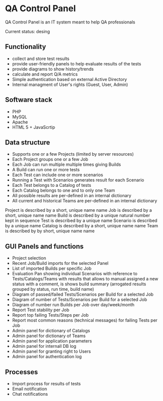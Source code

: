 # QA Control Panel

QA Control Panel is an IT system meant to help QA professionals

Current status: desing 

## Functionality
* collect and store test results 
* provide user-friendly panels to help evaluate results of the tests
* provide diagrams to show history/trends
* calculate and report Q/A metrics
* Simple authentication based on external Active Directory 
* Internal managment of User's rights (Guest, User, Admin)

## Software stack
* PHP
* MySQL
* Apache 
* HTML 5 + JavaScrtip

## Data structure
* Supports one or a few Projects (limited by server resources)
* Each Project groups one or a few Job
* Each Job can run multiple multiple times giving Builds
* A Build can run one or more tests
* Each Test can include one or more scenarios
* Running a Test with Scenarios generates result for each Scenario
* Each Test belongs to a Catalog of tests
* Each Catalog belongs to one and to only one Team
* All possible results are per-defined in an internal dictionary
* All current and historical Teams are per-defined in an internal dictionary

Project is described by a short, unique name name 
Job is described by a short, unique name name 
Build is described by a unique natural number kept in sequence
Test is described by a unique name
Scenario is described by a unique name
Catalog is described by a short, unique name name 
Team is described by by short, unique name name 

## GUI Panels and functions
* Project selection
* Recent Job/Build imports for the selected Panel
* List of imported Builds per specific Job
* Evaluation Pan showing individual Scenarios with reference to Tests/Catalogs/Teams with results that allows to manual assigned a new status with a comment, is shows build summary (arrogated results grouped by status, run time, build name)
* Diagram of passed/failed Tests/Scenarios per Build for a selected Job
* Diagram of number of Tests/Scenarios per Build for a selected Job
* Diagram of number run Builds per Job over day/week/month
* Report Test stability per Job
* Report top failing Tests/Steps per Job
* Report most common reasons (technical messages) for failing Tests  per Job
* Admin panel for dictionary of Catalogs
* Admin panel for dictionary of Teams 
* Admin panel for application parameters
* Admin panel for internall DB log
* Admin panel for granting right to Users
* Admin panel for authentication log

## Processes
* Import process for results of tests
* Email notification
* Chat notifications
